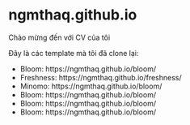# ngmthaq.github.io

<p>Chào mừng đến với CV của tôi</p>
<p>Đây là các template mà tôi đã clone lại:</p>
<ul>
    <li>Bloom: https://ngmthaq.github.io/bloom/</li>
    <li>Freshness: https://ngmthaq.github.io/freshness/</li>
    <li>Minomo: https://ngmthaq.github.io/bloom/</li>
    <li>Bloom: https://ngmthaq.github.io/bloom/</li>
    <li>Bloom: https://ngmthaq.github.io/bloom/</li>
    <li>Bloom: https://ngmthaq.github.io/bloom/</li>
</ul>
